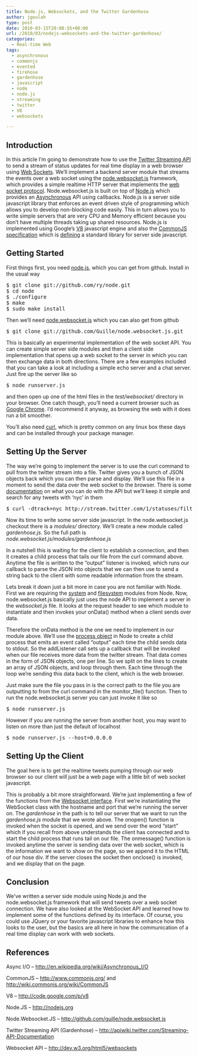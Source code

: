 ```yaml
---
title: Node.js, Websockets, and the Twitter Gardenhose
author: jgoulah
type: post
date: 2010-03-15T20:08:55+00:00
url: /2010/03/nodejs-websockets-and-the-twitter-gardenhose/
categories:
  - Real-time Web
tags:
  - asynchronous
  - commonjs
  - evented
  - firehose
  - gardenhose
  - javascript
  - node
  - node.js
  - streaming
  - twitter
  - V8
  - websockets

---
```

## Introduction

In this article I&#8217;m going to demonstrate how to use the <a href="http://apiwiki.twitter.com/Streaming-API-Documentation"  target="_blank">Twitter Streaming API</a> to send a stream of status updates for real time display in a web browser using <a href="http://en.wikipedia.org/wiki/Web_Sockets"  target="_blank">Web Sockets</a>. We&#8217;ll implement a backend server module that streams the events over a web socket using the <a href="http://github.com/guille/node.websocket.js"  target="_blank">node.websocket.js</a> framework, which provides a simple realtime HTTP server that implements the <a href="http://dev.w3.org/html5/websockets/"  target="_blank">web socket protocol</a>. Node.websocket.js is built on top of <a href="http://nodejs.org"  target="_blank">Node.js</a> which provides an <a href="http://en.wikipedia.org/wiki/Asynchronous_I/O"  target="_blank">Asynchronous</a> API using callbacks. Node.js is a server side javascript library that enforces an event driven style of programming which allows you to develop non-blocking code easily. This in turn allows you to write simple servers that are very CPU and Memory efficient because you don&#8217;t have multiple threads taking up shared resources. Node.js is implemented using Google&#8217;s <a href="http://code.google.com/p/v8"  target="_blank">V8</a> javascript engine and also the <a href="http://www.commonjs.org"  target="_blank">CommonJS specification</a> which is <a href="http://wiki.commonjs.org/wiki/CommonJS"  target="_blank">defining</a> a standard library for server side javascript. 

## Getting Started

First things first, you need <a href="http://github.com/ry/node" target="_blank">node.js</a>, which you can get from github. Install in the usual way

<pre>$ git clone git://github.com/ry/node.git
$ cd node
$ ./configure
$ make
$ sudo make install
</pre>

Then we&#8217;ll need <a href="http://github.com/guille/node.websocket.js/" target="_blank">node.websocket.js</a> which you can also get from github

<pre>$ git clone git://github.com/Guille/node.websocket.js.git
</pre>

This is basically an experimental implementation of the web socket API. You can create simple server side modules and then a client side implementation that opens up a web socket to the server in which you can then exchange data in both directions. There are a few examples included that you can take a look at including a simple echo server and a chat server. Just fire up the server like so

<pre>$ node runserver.js</pre>

and then open up one of the html files in the _test/websocket/_ directory in your browser. One catch though, you&#8217;ll need a current browser such as <a href="http://www.google.com/chrome" target="_blank">Google Chrome</a>. I&#8217;d recommend it anyway, as browsing the web with it does run a bit smoother. 

You&#8217;ll also need <a href="http://curl.haxx.se/" target="_blank">curl</a>, which is pretty common on any linux box these days and can be installed through your package manager.

## Setting Up the Server

The way we&#8217;re going to implement the server is to use the curl command to pull from the twitter stream into a file. Twitter gives you a bunch of JSON objects back which you can then parse and display. We&#8217;ll use this file in a moment to send the data over the web socket to the browser. There is some <a href="http://apiwiki.twitter.com/Streaming-API-Documentation" target="_blank">documentation</a> on what you can do with the API but we&#8217;ll keep it simple and search for any tweets with &#8216;nyc&#8217; in them

<pre>$ curl -dtrack=nyc http://stream.twitter.com/1/statuses/filter.json  -uUSERNAME:PASSWORD > sample.json</pre>

Now its time to write some server side javascript. In the node.websocket.js checkout there is a _modules/_ directory. We&#8217;ll create a new module called _gardenhose.js_. So the full path is _node.websocket.js/modules/gardenhose.js_



In a nutshell this is waiting for the client to establish a connection, and then it creates a child process that tails our file from the curl command above. Anytime the file is written to the &#8220;output&#8221; listener is invoked, which runs our callback to parse the JSON into objects that we can then use to send a string back to the client with some readable information from the stream.

Lets break it down just a bit more in case you are not familiar with Node. First we are requiring the [system][1] and [filesystem][2] modules from Node. Now, node.websocket.js basically just uses the node API to implement a server in the _websocket.js_ file. It looks at the request header to see which module to instantiate and then invokes your onData() method when a client sends over data. 

Therefore the onData method is the one we need to implement in our module above. We&#8217;ll use the [process object][3] in Node to create a child process that emits an event called &#8220;output&#8221; each time the child sends data to stdout. So the addListener call sets up a callback that will be invoked when our file receives more data from the twitter stream. That data comes in the form of JSON objects, one per line. So we split on the lines to create an array of JSON objects, and loop through them. Each time through the loop we&#8217;re sending this data back to the client, which is the web browser. 

Just make sure the file you pass in is the correct path to the file you are outputting to from the curl command in the monitor_file() function. Then to run the node.websocket.js server you can just invoke it like so

<pre>$ node runserver.js</pre>

However if you are running the server from another host, you may want to listen on more than just the default of localhost

<pre>$ node runserver.js --host=0.0.0.0</pre>

## Setting Up the Client

The goal here is to get the realtime tweets pumping through our web browser so our client will just be a web page with a little bit of web socket javascript. 



This is probably a bit more straightforward. We&#8217;re just implementing a few of the functions from the <a href="http://dev.w3.org/html5/websockets/#the-websocket-interface" target="_blank">Websocket interface</a>. First we&#8217;re instantiating the WebSocket class with the hostname and port that we&#8217;re running the server on. The _gardenhose_ in the path is to tell our server that we want to run the _gardenhose.js_ module that we wrote above. The onopen() function is invoked when the socket is opened, and we send over the word &#8220;start&#8221; which if you recall from above understands the client has connected and to start the child process that runs tail on our file. The onmessage() function is invoked anytime the server is sending data over the web socket, which is the information we want to show on the page, so we append it to the HTML of our hose div. If the server closes the socket then onclose() is invoked, and we display that on the page. 

## Conclusion

We&#8217;ve written a server side module using Node.js and the node.websocket.js framework that will send tweets over a web socket connection. We have also looked at the WebSocket API and learned how to implement some of the functions defined by its interface. Of course, you could use JQuery or your favorite javascript libraries to enhance how this looks to the user, but the basics are all here in how the communication of a real time display can work with web sockets. 

## References

Async I/O &#8211; <a href="http://en.wikipedia.org/wiki/Asynchronous_I/O"  target="_blank">http://en.wikipedia.org/wiki/Asynchronous_I/O</a>

CommonJS &#8211; <a href="http://www.commonjs.org/"  target="_blank">http://www.commonjs.org/</a> and <a href="http://wiki.commonjs.org/wiki/CommonJS"  target="_blank">http://wiki.commonjs.org/wiki/CommonJS</a>

V8 &#8211; <a href="http://code.google.com/p/v8/"  target="_blank">http://code.google.com/p/v8</a>

Node.JS &#8211; <a href="http://nodejs.org"  target="_blank">http://nodejs.org</a>

Node.Websocket.JS &#8211; <a href="http://github.com/guille/node.websocket.js/"  target="_blank">http://github.com/guille/node.websocket.js</a>

Twitter Streaming API (Gardenhose) &#8211; <a href="http://apiwiki.twitter.com/Streaming-API-Documentation"  target="_blank">http://apiwiki.twitter.com/Streaming-API-Documentation</a>

Websocket API &#8211; <a href=" http://dev.w3.org/html5/websockets/"  target="_blank">http://dev.w3.org/html5/websockets</a>

 [1]: http://nodejs.org/api.html#_system_module
 [2]: http://nodejs.org/api.html#_file_system
 [3]: http://nodejs.org/api.html#_the_tt_process_tt_object